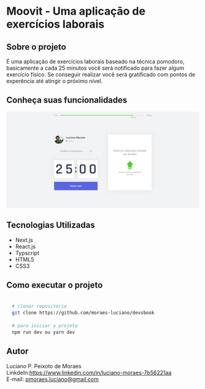 # Moovit - Uma aplicação de exercícios laborais

## Sobre o projeto

É uma aplicação de exercícios laborais baseado na técnica pomodoro, basicamente a cada 25 minutos você será notificado para fazer algum exercício físico. Se conseguir realizar você será gratificado com pontos de experência até atingir o próximo nível. 


## Conheça suas funcionalidades

![movit](https://github.com/moraes-luciano/assets/blob/main/moovit.png)


## Tecnologias Utilizadas
- Next.js
- React.js
- Typscript
- HTML5
- CSS3

## Como executar o projeto

```bash

  # clonar repositório
  git clone https://github.com/moraes-luciano/devsbook
  
  # para iniciar o projeto
  npm run dev ou yarn dev

```
## Autor

  Luciano P. Peixoto de Moraes
  \
  LinkdeIn:https://www.linkedin.com/in/luciano-moraes-7b56221aa
  \
  E-mail: pmoraes.luciano@gmail.com





